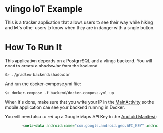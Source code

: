 vlingo IoT Example
===================

This is a tracker application that allows users to see their way while hiking and let's other users to know when they
are in danger with a single button.

How To Run It
=============

This application depends on a PostgreSQL and a vlingo backend. You will need to create a shadowJar from the backend:

 ```sh
 $> ./gradlew backend:shadowJar
 ```
 
And run the docker-compose.yml file:

```sh
$> docker-compose -f backend/docker-compose.yml up
```

When it's done, make sure that you write your IP in the [MainActivity](app/src/main/java/com/example/vlingohike/MainActivity.kt)
so the mobile application can see your backend running in Docker.

You will need also to set up a Google Maps API Key in the [Android Manifest](app/src/main/AndroidManifest.xml):

```xml
        <meta-data android:name="com.google.android.geo.API_KEY" android:value="YOUR_API_KEY"/>
```
